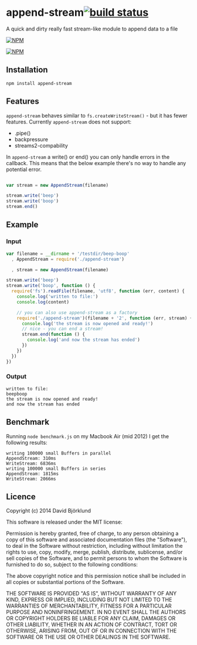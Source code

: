 # append-stream[![build status](https://secure.travis-ci.org/kesla/append-stream.png)](http://travis-ci.org/kesla/append-stream)

A quick and dirty really fast stream-like module to append data to a file

[![NPM](https://nodei.co/npm/append-stream.png?downloads&stars)](https://nodei.co/npm/append-stream/)

[![NPM](https://nodei.co/npm-dl/append-stream.png)](https://nodei.co/npm/append-stream/)

## Installation

```
npm install append-stream
```

## Features

`append-stream` behaves similar to `fs.createWriteStream()` - but it has fewer features. Currently `append-stream` does not support:

* .pipe()
* backpressure
* streams2-compability

In `append-stream` a write() or end() you can only handle errors in the callback. This means that the below example there's no way to handle any potential error.

```javascript

var stream = new AppendStream(filename)

stream.write('beep')
stream.write('boop')
stream.end()

```

## Example

### Input

```javascript
var filename = __dirname + '/testdir/beep-boop'
  , AppendStream = require('./append-stream')

  , stream = new AppendStream(filename)

stream.write('beep')
stream.write('boop', function () {
  require('fs').readFile(filename, 'utf8', function (err, content) {
    console.log('written to file:')
    console.log(content)

    // you can also use append-stream as a factory
    require('./append-stream')(filename + '2', function (err, stream) {
      console.log('the stream is now opened and ready!')
      // nice - you can end a stream!
      stream.end(function () {
        console.log('and now the stream has ended')
      })
    })
  })
})
```

### Output

```
written to file:
beepboop
the stream is now opened and ready!
and now the stream has ended
```

## Benchmark

Running `node benchmark.js` on my Macbook Air (mid 2012) I get the following results:

```
writing 100000 small Buffers in parallel
AppendStream: 310ms
WriteStream: 6836ms
writing 100000 small Buffers in series
AppendStream: 1815ms
WriteStream: 2066ms
```

## Licence

Copyright (c) 2014 David Björklund

This software is released under the MIT license:

Permission is hereby granted, free of charge, to any person obtaining a copy
of this software and associated documentation files (the "Software"), to deal
in the Software without restriction, including without limitation the rights
to use, copy, modify, merge, publish, distribute, sublicense, and/or sell
copies of the Software, and to permit persons to whom the Software is
furnished to do so, subject to the following conditions:

The above copyright notice and this permission notice shall be included in
all copies or substantial portions of the Software.

THE SOFTWARE IS PROVIDED "AS IS", WITHOUT WARRANTY OF ANY KIND, EXPRESS OR
IMPLIED, INCLUDING BUT NOT LIMITED TO THE WARRANTIES OF MERCHANTABILITY,
FITNESS FOR A PARTICULAR PURPOSE AND NONINFRINGEMENT. IN NO EVENT SHALL THE
AUTHORS OR COPYRIGHT HOLDERS BE LIABLE FOR ANY CLAIM, DAMAGES OR OTHER
LIABILITY, WHETHER IN AN ACTION OF CONTRACT, TORT OR OTHERWISE, ARISING FROM,
OUT OF OR IN CONNECTION WITH THE SOFTWARE OR THE USE OR OTHER DEALINGS IN
THE SOFTWARE.

